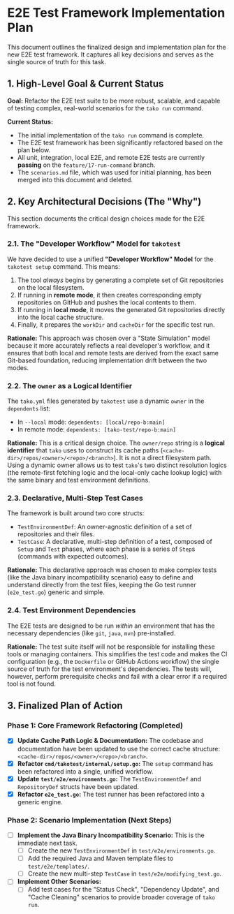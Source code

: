 # E2E Test Framework Implementation Plan

This document outlines the finalized design and implementation plan for the new E2E test framework. It captures all key decisions and serves as the single source of truth for this task.

## 1. High-Level Goal & Current Status

**Goal:** Refactor the E2E test suite to be more robust, scalable, and capable of testing complex, real-world scenarios for the `tako run` command.

**Current Status:**
- The initial implementation of the `tako run` command is complete.
- The E2E test framework has been significantly refactored based on the plan below.
- All unit, integration, local E2E, and remote E2E tests are currently **passing** on the `feature/17-run-command` branch.
- The `scenarios.md` file, which was used for initial planning, has been merged into this document and deleted.

## 2. Key Architectural Decisions (The "Why")

This section documents the critical design choices made for the E2E framework.

### 2.1. The "Developer Workflow" Model for `takotest`

We have decided to use a unified **"Developer Workflow" Model** for the `takotest setup` command. This means:
1.  The tool *always* begins by generating a complete set of Git repositories on the local filesystem.
2.  If running in **remote mode**, it then creates corresponding empty repositories on GitHub and pushes the local contents to them.
3.  If running in **local mode**, it moves the generated Git repositories directly into the local cache structure.
4.  Finally, it prepares the `workDir` and `cacheDir` for the specific test run.

**Rationale:** This approach was chosen over a "State Simulation" model because it more accurately reflects a real developer's workflow, and it ensures that both local and remote tests are derived from the exact same Git-based foundation, reducing implementation drift between the two modes.

### 2.2. The `owner` as a Logical Identifier

The `tako.yml` files generated by `takotest` use a dynamic `owner` in the `dependents` list:
-   In `--local` mode: `dependents: [local/repo-b:main]`
-   In remote mode: `dependents: [tako-test/repo-b:main]`

**Rationale:** This is a critical design choice. The `owner/repo` string is a **logical identifier** that `tako` uses to construct its cache paths (`<cache-dir>/repos/<owner>/<repo>/<branch>`). It is not a direct filesystem path. Using a dynamic owner allows us to test `tako`'s two distinct resolution logics (the remote-first fetching logic and the local-only cache lookup logic) with the same binary and test environment definitions.

### 2.3. Declarative, Multi-Step Test Cases

The framework is built around two core structs:
-   `TestEnvironmentDef`: An owner-agnostic definition of a set of repositories and their files.
-   `TestCase`: A declarative, multi-step definition of a test, composed of `Setup` and `Test` phases, where each phase is a series of `Step`s (commands with expected outcomes).

**Rationale:** This declarative approach was chosen to make complex tests (like the Java binary incompatibility scenario) easy to define and understand directly from the test files, keeping the Go test runner (`e2e_test.go`) generic and simple.

### 2.4. Test Environment Dependencies

The E2E tests are designed to be run *within* an environment that has the necessary dependencies (like `git`, `java`, `mvn`) pre-installed.

**Rationale:** The test suite itself will not be responsible for installing these tools or managing containers. This simplifies the test code and makes the CI configuration (e.g., the `Dockerfile` or GitHub Actions workflow) the single source of truth for the test environment's dependencies. The tests will, however, perform prerequisite checks and fail with a clear error if a required tool is not found.

## 3. Finalized Plan of Action

### Phase 1: Core Framework Refactoring (Completed)

-   [x] **Update Cache Path Logic & Documentation:** The codebase and documentation have been updated to use the correct cache structure: `<cache-dir>/repos/<owner>/<repo>/<branch>`.
-   [x] **Refactor `cmd/takotest/internal/setup.go`:** The `setup` command has been refactored into a single, unified workflow.
-   [x] **Update `test/e2e/environments.go`:** The `TestEnvironmentDef` and `RepositoryDef` structs have been updated.
-   [x] **Refactor `e2e_test.go`:** The test runner has been refactored into a generic engine.

### Phase 2: Scenario Implementation (Next Steps)

-   [ ] **Implement the Java Binary Incompatibility Scenario:** This is the immediate next task.
    *   [ ] Create the new `TestEnvironmentDef` in `test/e2e/environments.go`.
    *   [ ] Add the required Java and Maven template files to `test/e2e/templates/`.
    *   [ ] Create the new multi-step `TestCase` in `test/e2e/modifying_test.go`.
-   [ ] **Implement Other Scenarios:**
    *   [ ] Add test cases for the "Status Check", "Dependency Update", and "Cache Cleaning" scenarios to provide broader coverage of `tako run`.
